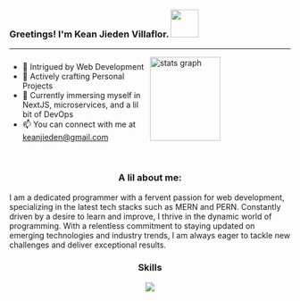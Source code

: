 ### Greetings! I'm Kean Jieden Villaflor. <img src="https://user-images.githubusercontent.com/18350557/176309783-0785949b-9127-417c-8b55-ab5a4333674e.gif" height="50px" width="50px"/>

<hr/>
<img width="50%" align="right" src="https://github-readme-stats.vercel.app/api?username=keeeyaan&show_icons=true&hide=contribs,prs&theme=cobalt" height="150" alt="stats graph"  />

###

- 👀 Intrigued by Web Development
- 🔨 Actively crafting Personal Projects
- 🌱 Currently immersing myself in NextJS, microservices, and a lil bit of DevOps
- 📫 You can connect with me at keanjieden@gmail.com

<br/>

<div align="center">
  <h3>A lil about me:</h3>
  <p align="left">I am a dedicated programmer with a fervent passion for web development, specializing in the latest tech stacks such as MERN and PERN. Constantly driven by a desire to learn and improve, I thrive in the dynamic world of programming. With a relentless commitment to staying updated on emerging technologies and industry trends, I am always eager to tackle new challenges and deliver exceptional results.
  </p>
</div>

<div align="center">
  <h3 align="center">Skills</h3>
  <img src="https://skillicons.dev/icons?i=ts,js,nodejs,py,java,php,docker,aws,html,css,nextjs,react,redux,expressjs,flask,mongodb,postgres,firebase,mysql,prisma,tailwind,materialui,git,postman,arduino,figma" />
</div>

###
